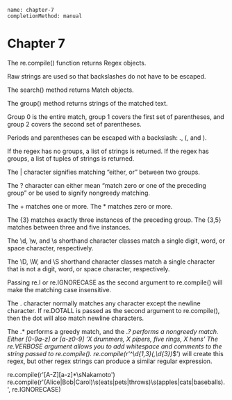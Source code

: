 ```ngMeta
name: chapter-7
completionMethod: manual
```
# Chapter 7
The re.compile() function returns Regex objects.

Raw strings are used so that backslashes do not have to be escaped.

The search() method returns Match objects.

The group() method returns strings of the matched text.

Group 0 is the entire match, group 1 covers the first set of parentheses, and group 2 covers the second set of parentheses.

Periods and parentheses can be escaped with a backslash: \., \(, and \).

If the regex has no groups, a list of strings is returned. If the regex has groups, a list of tuples of strings is returned.

The | character signifies matching “either, or” between two groups.

The ? character can either mean “match zero or one of the preceding group” or be used to signify nongreedy matching.

The + matches one or more. The * matches zero or more.

The {3} matches exactly three instances of the preceding group. The {3,5} matches between three and five instances.

The \d, \w, and \s shorthand character classes match a single digit, word, or space character, respectively.

The \D, \W, and \S shorthand character classes match a single character that is not a digit, word, or space character, respectively.

Passing re.I or re.IGNORECASE as the second argument to re.compile() will make the matching case insensitive.

The . character normally matches any character except the newline character. If re.DOTALL is passed as the second argument to re.compile(), then the dot will also match newline characters.

The .* performs a greedy match, and the .*? performs a nongreedy match.
Either [0-9a-z] or [a-z0-9]
'X drummers, X pipers, five rings, X hens'
The re.VERBOSE argument allows you to add whitespace and comments to the string passed to re.compile().
re.compile(r'^\d{1,3}(,\d{3})*$') will create this regex, but other regex strings can produce a similar regular expression.

re.compile(r'[A-Z][a-z]*\sNakamoto')
re.compile(r'(Alice|Bob|Carol)\s(eats|pets|throws)\s(apples|cats|baseballs)\.', re.IGNORECASE)
